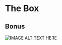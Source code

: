 # The Box

## Bonus

[![IMAGE ALT TEXT HERE](http://img.youtube.com/vi/P5_G8exuIRc/0.jpg)](http://www.youtube.com/watch?v=P5_G8exuIRc)
